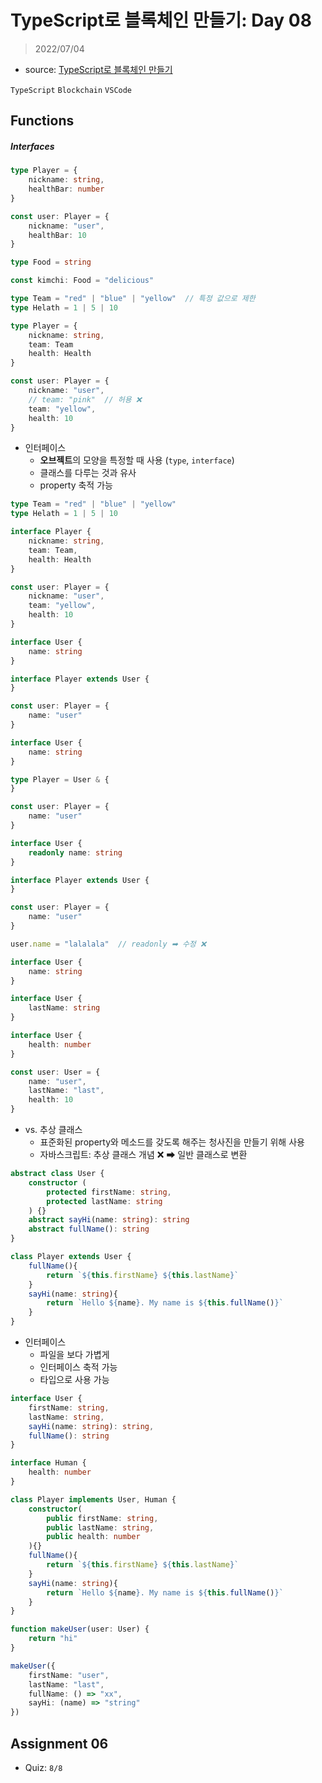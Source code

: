 # TypeScript로 블록체인 만들기: Day 08

> 2022/07/04

- source: [TypeScript로 블록체인 만들기](https://nomadcoders.co/typescript-for-beginners)

`TypeScript` `Blockchain` `VSCode`



## Functions

##### Interfaces

```typescript
type Player = {
    nickname: string,
    healthBar: number
}

const user: Player = {
    nickname: "user",
    healthBar: 10
}

type Food = string

const kimchi: Food = "delicious"
```

```typescript
type Team = "red" | "blue" | "yellow"  // 특정 값으로 제한
type Helath = 1 | 5 | 10

type Player = {
    nickname: string,
    team: Team
    health: Health
}

const user: Player = {
    nickname: "user",
    // team: "pink"  // 허용 ❌
    team: "yellow",
    health: 10
}
```



- 인터페이스
  - **오브젝트**의 모양을 특정할 때 사용 (`type`, `interface`)
  - 클래스를 다루는 것과 유사
  - property 축적 가능

```typescript
type Team = "red" | "blue" | "yellow"  
type Helath = 1 | 5 | 10

interface Player {
    nickname: string,
    team: Team,
    health: Health
}

const user: Player = {
    nickname: "user",
    team: "yellow",
    health: 10
}
```

```typescript
interface User {
    name: string
}

interface Player extends User {    
}

const user: Player = {
    name: "user"
}
```

```typescript
interface User {
    name: string
}

type Player = User & {
}

const user: Player = {
    name: "user"
}
```

```typescript
interface User {
    readonly name: string
}

interface Player extends User {    
}

const user: Player = {
    name: "user"
}

user.name = "lalalala"  // readonly ➡ 수정 ❌
```

```typescript
interface User {
    name: string
}

interface User {
    lastName: string
}

interface User {
    health: number
}

const user: User = {
    name: "user",
    lastName: "last",
    health: 10
}
```



- vs. 추상 클래스
  - 표준화된 property와 메소드를 갖도록 해주는 청사진을 만들기 위해 사용
  - 자바스크립트: 추상 클래스 개념 ❌ ➡ 일반 클래스로 변환

```typescript
abstract class User {
    constructor (
        protected firstName: string,
        protected lastName: string
    ) {}
    abstract sayHi(name: string): string
    abstract fullName(): string
}

class Player extends User {
    fullName(){
        return `${this.firstName} ${this.lastName}`
    }
    sayHi(name: string){
        return `Hello ${name}. My name is ${this.fullName()}`
    }
}
```

- 인터페이스
  - 파일을 보다 가볍게
  - 인터페이스 축적 가능
  - 타입으로 사용 가능

```typescript
interface User {
    firstName: string,
    lastName: string,
    sayHi(name: string): string,
    fullName(): string
}

interface Human {
    health: number
}

class Player implements User, Human {
    constructor(
    	public firstName: string,
        public lastName: string,
        public health: number
    ){}
    fullName(){
        return `${this.firstName} ${this.lastName}`
    }
    sayHi(name: string){
        return `Hello ${name}. My name is ${this.fullName()}`
    }
}

function makeUser(user: User) {
    return "hi"
}

makeUser({
    firstName: "user",
    lastName: "last",
    fullName: () => "xx",
    sayHi: (name) => "string"
})
```



## Assignment 06

- Quiz: `8/8`

